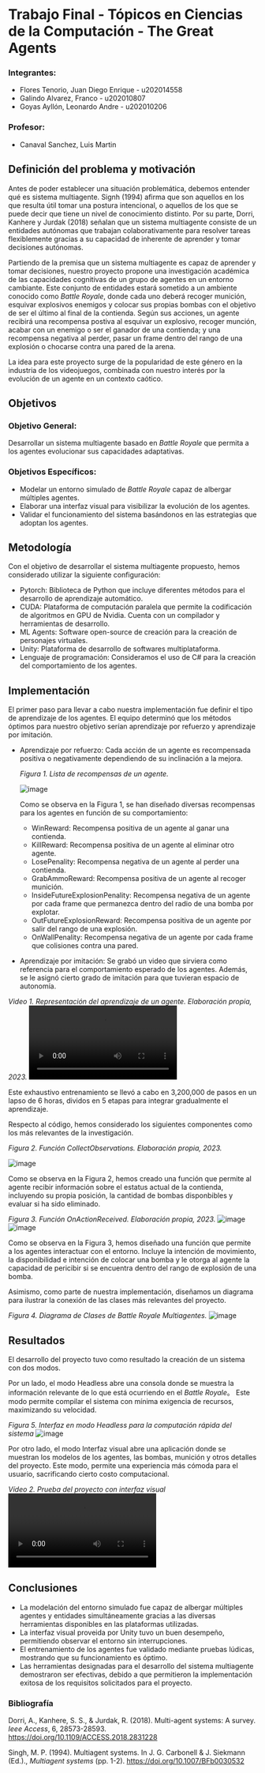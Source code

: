 # Trabajo Final - Tópicos en Ciencias de la Computación - The Great Agents
### Integrantes:
- Flores Tenorio, Juan Diego Enrique - u202014558
- Galindo Alvarez, Franco - u202010807
- Goyas Ayllón, Leonardo Andre - u202010206
### Profesor:
- Canaval Sanchez, Luis Martin
## Definición del problema y motivación
Antes de poder establecer una situación problemática, debemos entender qué es sistema multiagente. Signh (1994) afirma que son aquellos en los que resulta útil tomar una postura intencional, o aquellos de los que se puede decir que tiene un nivel de conocimiento distinto. Por su parte, Dorri, Kanhere y Jurdak (2018) señalan que un sistema multiagente consiste de un entidades autónomas que trabajan colaborativamente para resolver tareas flexiblemente gracias a su capacidad de inherente de aprender y tomar decisiones autónomas.

Partiendo de la premisa que un sistema multiagente es capaz de aprender y tomar decisiones, nuestro proyecto propone una investigación académica de las capacidades cognitivas de un grupo de agentes en un entorno cambiante. Este conjunto de entidades estará sometido a un ambiente conocido como *Battle Royale*, donde cada uno deberá recoger munición, esquivar explosivos enemigos y colocar sus propias bombas con el objetivo de ser el último al final de la contienda. Según sus acciones, un agente recibirá una recompensa postiva al esquivar un explosivo, recoger munción, acabar con un enemigo o ser el ganador de una contienda; y una recompensa negativa al perder, pasar un frame dentro del rango de una explosión o chocarse contra una pared de la arena.

La idea para este proyecto surge de la popularidad de este género en la industria de los videojuegos, combinada con nuestro interés por la evolución de un agente en un contexto caótico.

## Objetivos
### Objetivo General:
Desarrollar un sistema multiagente basado en *Battle Royale* que permita a los agentes evolucionar sus capacidades adaptativas.
### Objetivos Específicos:
- Modelar un entorno simulado de *Battle Royale* capaz de albergar múltiples agentes.
- Elaborar una interfaz visual para visibilizar la evolución de los agentes.
- Validar el funcionamiento del sistema basándonos en las estrategias que adoptan los agentes.

## Metodología
Con el objetivo de desarrollar el sistema multiagente propuesto, hemos considerado utilizar la siguiente configuración:
- Pytorch: Biblioteca de Python que incluye diferentes métodos para el desarrollo de aprendizaje automático.
- CUDA: Plataforma de computación paralela que permite la codificación de algoritmos en GPU de Nvidia. Cuenta con un compilador y herramientas de desarrollo.
- ML Agents: Software open-source de creación para la creación de personajes virtuales.
- Unity: Plataforma de desarrollo de softwares multiplataforma.
- Lenguaje de programación: Consideramos el uso de C# para la creación del comportamiento de los agentes.

## Implementación
El primer paso para llevar a cabo nuestra implementación fue definir el tipo de aprendizaje de los agentes. El equipo determinó que los métodos óptimos para nuestro objetivo serían aprendizaje por refuerzo y aprendizaje por imitación.
- Aprendizaje por refuerzo: Cada acción de un agente es recompensada positiva o negativamente dependiendo de su inclinación a la mejora.

  *Figura 1. Lista de recompensas de un agente.*
  
  ![image](https://github.com/FrowsyFrog/BattleRoyale-MultiAgentes/assets/91223158/ad634a5b-896f-4e28-9e8b-078bea05d49b)

  Como se observa en la Figura 1, se han diseñado diversas recompensas para los agentes en función de su comportamiento:
  - WinReward: Recompensa positiva de un agente al ganar una contienda.
  - KillReward: Recompensa positiva de un agente al eliminar otro agente.
  - LosePenality: Recompensa negativa de un agente al perder una contienda.
  - GrabAmmoReward: Recompensa positiva de un agente al recoger munición.
  - InsideFutureExplosionPenality: Recompensa negativa de un agente por cada frame que permanezca dentro del radio de una bomba por explotar.
  - OutFutureExplosionReward: Recompensa positiva de un agente por salir del rango de una explosión.
  - OnWallPenality: Recompensa negativa de un agente por cada frame que colisiones contra una pared.

- Aprendizaje por imitación: Se grabó un video que sirviera como referencia para el comportamiento esperado de los agentes. Además, se le asignó cierto grado de imitación para que tuvieran espacio de autonomía.

*Video 1. Representación del aprendizaje de un agente. Elaboración propia, 2023.*
<video src="https://github.com/FrowsyFrog/Topicos-Agentes/assets/91223158/f9505d31-3f9f-426d-ba3f-f281d2707de7"></video>

Este exhaustivo entrenamiento se llevó a cabo en 3,200,000 de pasos en un lapso de 6 horas, dividos en 5 etapas para integrar gradualmente el aprendizaje.

Respecto al código, hemos considerado los siguientes componentes como los más relevantes de la investigación.

*Figura 2. Función CollectObservations. Elaboración propia, 2023.*

![image](https://github.com/FrowsyFrog/BattleRoyale-MultiAgentes/assets/91223158/74dbc19a-967b-4ecd-a09b-803bd7315204)

Como se observa en la Figura 2, hemos creado una función que permite al agente recibir información sobre el estatus actual de la contienda, incluyendo su propia posición, la cantidad de bombas disponbibles y evaluar si ha sido eliminado.

*Figura 3. Función OnActionReceived. Elaboración propia, 2023.*
![image](https://github.com/FrowsyFrog/BattleRoyale-MultiAgentes/assets/91223158/b91d3647-4843-4472-b3e3-d4c49d72756d)
![image](https://github.com/FrowsyFrog/BattleRoyale-MultiAgentes/assets/91223158/94ae8bde-b98d-45e2-864f-82ccd6950f47)

Como se observa en la Figura 3, hemos diseñado una función que permite a los agentes interactuar con el entorno. Incluye la intención de movimiento, la disponibilidad e intención de colocar una bomba y le otorga al agente la capacidad de pericibir si se encuentra dentro del rango de explosión de una bomba. 

Asimismo, como parte de nuestra implementación, diseñamos un diagrama para ilustrar la conexión de las clases más relevantes del proyecto.

*Figura 4. Diagrama de Clases de Battle Royale Multiagentes.* 
![image](https://github.com/FrowsyFrog/BattleRoyale-MultiAgentes/assets/91223158/6026a2e8-e5fa-4b88-b10c-a4d75e0c8d27)

## Resultados

El desarrollo del proyecto tuvo como resultado la creación de un sistema con dos modos.

Por un lado, el modo Headless abre una consola donde se muestra la información relevante de lo que está ocurriendo en el *Battle Royale*。 Este modo permite compilar el sistema con mínima exigencia de recursos, maximizando su velocidad.

*Figura 5. Interfaz en modo Headless para la computación rápida del sistema*
![image](https://github.com/FrowsyFrog/BattleRoyale-MultiAgentes/assets/91223158/3d022f15-84bc-4ec3-98f9-a8a0abe4c518)

Por otro lado, el modo Interfaz visual abre una aplicación donde se muestran los modelos de los agentes, las bombas, munición y otros detalles del proyecto. Este modo, permite una experiencia más cómoda para el usuario, sacrificando cierto costo computacional.

*Vídeo 2. Prueba del proyecto con interfaz visual*
<video src="https://github.com/FrowsyFrog/BattleRoyale-MultiAgentes/assets/91223158/87de0b2c-eba8-4eb0-b864-bb8a999b5672"></video>

## Conclusiones

- La modelación del entorno simulado fue capaz de albergar múltiples agentes y entidades simultáneamente gracias a las diversas herramientas disponibles en las plataformas utilizadas.
- La interfaz visual proveida por Unity tuvo un buen desempeño, permitiendo observar el entorno sin interrupciones.
- El entrenamiento de los agentes fue validado mediante pruebas lúdicas, mostrando que su funcionamiento es óptimo.
- Las herramientas designadas para el desarrollo del sistema multiagente demostraron ser efectivas, debido a que permitieron la implementación exitosa de los requisitos solicitados para el proyecto.

### Bibliografía
Dorri, A., Kanhere, S. S., & Jurdak, R. (2018). Multi-agent systems: A survey. *Ieee Access*, 6, 28573-28593. https://doi.org/10.1109/ACCESS.2018.2831228

Singh, M. P. (1994). Multiagent systems. In J. G. Carbonell & J. Siekmann (Ed.)., *Multiagent systems* (pp. 1-2). https://doi.org/10.1007/BFb0030532
